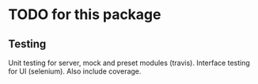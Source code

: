 # TODO for this package

## Testing

Unit testing for server, mock and preset modules (travis). Interface testing for UI (selenium). Also include coverage.
